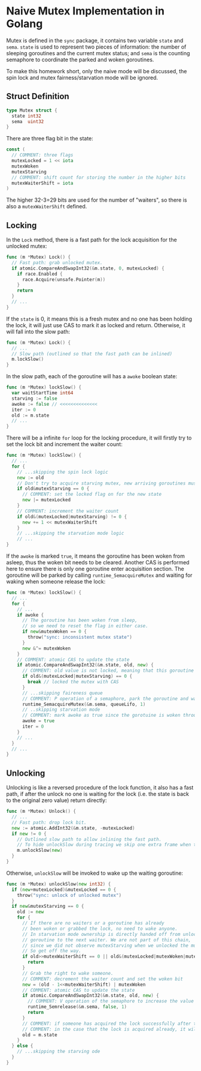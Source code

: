 # Naive Mutex Implementation in Golang

Mutex is defined in the `sync` package, it contains two variable `state` and `sema`. `state` is used to represent two pieces of information: the number of sleeping goroutines and the current mutex status; and `sema` is the counting semaphore to coordinate the parked and woken goroutines.

To make this homework short, only the naive mode will be discussed, the spin lock and mutex fairness/starvation mode will be ignored.

## Struct Definition

```go
type Mutex struct {
  state int32
  sema  uint32
}
```

There are three flag bit in the state:
```go
const (
  // COMMENT: three flags
  mutexLocked = 1 << iota
  mutexWoken
  mutexStarving
  // COMMENT: shift count for storing the number in the higher bits
  mutexWaiterShift = iota
)
```
The higher 32-3=29 bits are used for the number of "waiters", so there is also a `mutexWaiterShift` defined.

## Locking

In the `Lock` method, there is a fast path for the lock acquisition for the unlocked mutex:
```go
func (m *Mutex) Lock() {
  // Fast path: grab unlocked mutex.
  if atomic.CompareAndSwapInt32(&m.state, 0, mutexLocked) {
    if race.Enabled {
      race.Acquire(unsafe.Pointer(m))
    }
    return
  }
  // ...
}
```
If the `state` is 0, it means this is a fresh mutex and no one has been holding the lock, it will just use CAS to mark it as locked and return. Otherwise, it will fall into the slow path:
```go
func (m *Mutex) Lock() {
  // ...
  // Slow path (outlined so that the fast path can be inlined)
  m.lockSlow()
}
```
In the slow path, each of the goroutine will has a `awoke` boolean state:
```go
func (m *Mutex) lockSlow() {
  var waitStartTime int64
  starving := false
  awoke := false // <<<<<<<<<<<<<<
  iter := 0
  old := m.state
  // ...
}
```
There will be a infinite `for` loop for the locking procedure, it will firstly try to set the lock bit and increment the waiter count:
```go
func (m *Mutex) lockSlow() {
  // ...
  for {
    // ...skipping the spin lock logic
    new := old
    // Don't try to acquire starving mutex, new arriving goroutines must queue.
    if old&mutexStarving == 0 {
      // COMMENT: set the locked flag on for the new state
      new |= mutexLocked
    }
    // COMMENT: increment the waiter count
    if old&(mutexLocked|mutexStarving) != 0 {
      new += 1 << mutexWaiterShift
    }
    // ...skipping the starvation mode logic
    // ...
}
```
If the `awoke` is marked `true`, it means the goroutine has been woken from asleep, thus the woken bit needs to be cleared. Another CAS is performed here to ensure there is only one goroutine enter acquisition section. The goroutine will be parked by calling `runtime_SemacquireMutex` and waiting for waking when someone release the lock:
```go
func (m *Mutex) lockSlow() {
  // ...
  for {
    // ...
    if awoke {
      // The goroutine has been woken from sleep,
      // so we need to reset the flag in either case.
      if new&mutexWoken == 0 {
        throw("sync: inconsistent mutex state")
      }
      new &^= mutexWoken
    }
    // COMMENT: atomic CAS to update the state
    if atomic.CompareAndSwapInt32(&m.state, old, new) {
      // COMMENT: old value is not locked, meaning that this goroutine has successfully acquired the mutex (changing the locked flag from 0 to 1), break here as a success scenario
      if old&(mutexLocked|mutexStarving) == 0 {
        break // locked the mutex with CAS
      }
      // ...skipping faireness queue
      // COMMENT: P operation of a semaphore, park the goroutine and wait to be woken
      runtime_SemacquireMutex(&m.sema, queueLifo, 1)
      // ..skipping starvation mode
      // COMMENT: mark awoke as true since the gorotuine is woken through a semaphore release
      awoke = true
      iter = 0
    }
    // ...
  }
  // ...
}
```

## Unlocking

Unlocking is like a reversed procedure of the lock function, it also has a fast path, if after the unlock no one is waiting for the lock (i.e. the state is back to the original zero value) return directly:
```go
func (m *Mutex) Unlock() {
  // ...
  // Fast path: drop lock bit.
  new := atomic.AddInt32(&m.state, -mutexLocked)
  if new != 0 {
    // Outlined slow path to allow inlining the fast path.
    // To hide unlockSlow during tracing we skip one extra frame when tracing GoUnblock.
    m.unlockSlow(new)
  }
}
```
Otherwise, `unlockSlow` will be invoked to wake up the waiting goroutine:
```go
func (m *Mutex) unlockSlow(new int32) {
  if (new+mutexLocked)&mutexLocked == 0 {
    throw("sync: unlock of unlocked mutex")
  }
  if new&mutexStarving == 0 {
    old := new
    for {
      // If there are no waiters or a goroutine has already
      // been woken or grabbed the lock, no need to wake anyone.
      // In starvation mode ownership is directly handed off from unlocking
      // goroutine to the next waiter. We are not part of this chain,
      // since we did not observe mutexStarving when we unlocked the mutex above.
      // So get off the way.
      if old>>mutexWaiterShift == 0 || old&(mutexLocked|mutexWoken|mutexStarving) != 0 {
        return
      }
      // Grab the right to wake someone.
      // COMMENT: decrement the waiter count and set the woken bit
      new = (old - 1<<mutexWaiterShift) | mutexWoken
      // COMMENT: atomic CAS to update the state
      if atomic.CompareAndSwapInt32(&m.state, old, new) {
        // COMMENT: V operation of the semaphore to increase the value and wake up the parked goroutine
        runtime_Semrelease(&m.sema, false, 1)
        return
      }
      // COMMENT: if someone has acquired the lock successfully after the locked flag is reset in Unlock function, the previous CAS will fail, setting old to be the current state and go for the next round of check
      // COMMENT: in the case that the lock is acquired already, it will return (see original comment before the return at the start of the for loop)
      old = m.state
    }
  } else {
    // ...skipping the starving ode
  }
}
```

